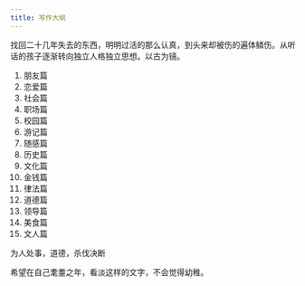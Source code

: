 ```yaml
---
title: 写作大纲
---
```

找回二十几年失去的东西，明明过活的那么认真，到头来却被伤的遍体鳞伤。从听话的孩子逐渐转向独立人格独立思想。以古为镜。

1. 朋友篇
2. 恋爱篇
3. 社会篇
4. 职场篇
5. 校园篇
6. 游记篇
7. 随感篇
8. 历史篇
9. 文化篇
10. 金钱篇
11. 律法篇
12. 道德篇
13. 领导篇
14. 美食篇
15. 文人篇

为人处事，道德，杀伐决断

希望在自己耄耋之年，看淡这样的文字，不会觉得幼稚。
